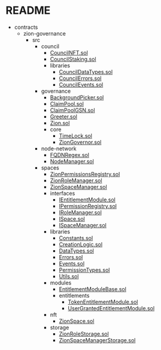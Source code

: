 # README
* contracts
  * zion-governance
    * src
      * council
        * [CouncilNFT.sol](docs/CouncilNFT.md)
        * [CouncilStaking.sol](docs/CouncilStaking.md)
        * libraries
          * [CouncilDataTypes.sol](docs/CouncilDataTypes.md)
          * [CouncilErrors.sol](docs/CouncilErrors.md)
          * [CouncilEvents.sol](docs/CouncilEvents.md)
      * governance
        * [BackgroundPicker.sol](docs/BackgroundPicker.md)
        * [ClaimPool.sol](docs/ClaimPool.md)
        * [ClaimPoolGSN.sol](docs/ClaimPoolGSN.md)
        * [Greeter.sol](docs/Greeter.md)
        * [Zion.sol](docs/Zion.md)
        * core
          * [TimeLock.sol](docs/TimeLock.md)
          * [ZionGovernor.sol](docs/ZionGovernor.md)
      * node-network
        * [FQDNRegex.sol](docs/FQDNRegex.md)
        * [NodeManager.sol](docs/NodeManager.md)
      * spaces
        * [ZionPermissionsRegistry.sol](docs/ZionPermissionsRegistry.md)
        * [ZionRoleManager.sol](docs/ZionRoleManager.md)
        * [ZionSpaceManager.sol](docs/ZionSpaceManager.md)
        * interfaces
          * [IEntitlementModule.sol](docs/IEntitlementModule.md)
          * [IPermissionRegistry.sol](docs/IPermissionRegistry.md)
          * [IRoleManager.sol](docs/IRoleManager.md)
          * [ISpace.sol](docs/ISpace.md)
          * [ISpaceManager.sol](docs/ISpaceManager.md)
        * libraries
          * [Constants.sol](docs/Constants.md)
          * [CreationLogic.sol](docs/CreationLogic.md)
          * [DataTypes.sol](docs/DataTypes.md)
          * [Errors.sol](docs/Errors.md)
          * [Events.sol](docs/Events.md)
          * [PermissionTypes.sol](docs/PermissionTypes.md)
          * [Utils.sol](docs/Utils.md)
        * modules
          * [EntitlementModuleBase.sol](docs/EntitlementModuleBase.md)
          * entitlements
            * [TokenEntitlementModule.sol](docs/TokenEntitlementModule.md)
            * [UserGrantedEntitlementModule.sol](docs/UserGrantedEntitlementModule.md)
        * nft
          * [ZionSpace.sol](docs/ZionSpace.md)
        * storage
          * [ZionRoleStorage.sol](docs/ZionRoleStorage.md)
          * [ZionSpaceManagerStorage.sol](docs/ZionSpaceManagerStorage.md)
